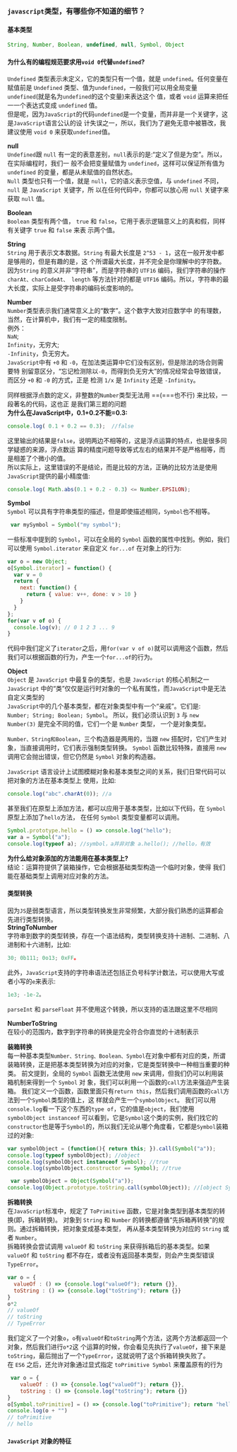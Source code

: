 ### `javascript`类型，有哪些你不知道的细节？
#### 基本类型
```js
String, Number, Boolean, undefined, null, Symbol, Object
```
#### 为什么有的编程规范要求用`void 0`代替`undefined`?
`Undefined` 类型表示未定义，它的类型只有一个值，就是 `undefined`。任何变量在赋值前是 `Undefined` 类型、值为`undefined`，一般我们可以用全局变量`undefined`(就是名为`undefined`的这个变量)来表达这个 值，或者 `void` 运算来把任一一个表达式变成 `undefined` 值。<br/>
但是呢，因为`JavaScript`的代码`undefined`是一个变量，而并非是一个关键字，这是`JavaScript`语言公认的设 计失误之一，所以，我们为了避免无意中被篡改，我建议使用 `void 0` 来获取`undefined`值。<br/>

**null**<br/>
`Undefined`跟 `null` 有一定的表意差别，`null`表示的是:“定义了但是为空”。所以，在实际编程时，我们一 般不会把变量赋值为 `undefined`，这样可以保证所有值为 `undefined` 的变量，都是从未赋值的自然状态。<br/>
`Null` 类型也只有一个值，就是 `null`，它的语义表示空值，与 `undefined` 不同，`null` 是 `JavaScript` 关键字，所 以在任何代码中，你都可以放心用 `null` 关键字来获取 `null` 值。<br/>

**Boolean**<br/>
`Boolean` 类型有两个值， `true` 和 `false`，它用于表示逻辑意义上的真和假，同样有关键字 `true` 和 `false` 来表 示两个值。<br/>

**String**<br/>
`String` 用于表示文本数据。`String` 有最大长度是 `2^53 - 1`，这在一般开发中都是够用的，但是有趣的是，这 个所谓最大长度，并不完全是你理解中的字符数。<br/>
因为`String` 的意义并非“字符串”，而是字符串的 `UTF16` 编码，我们字符串的操作 `charAt、charCodeAt、 length` 等方法针对的都是 `UTF16` 编码。所以，字符串的最大长度，实际上是受字符串的编码长度影响的。<br/>

**Number**<br/>
`Number`类型表示我们通常意义上的“数字”。这个数字大致对应数学中 的有理数，当然，在计算机中，我们有一定的精度限制。<br/>
例外：<br/>
`NaN`;<br/> 
`Infinity`，无穷大;<br/>
`-Infinity`，负无穷大。<br/>
`JavaScript`中有 `+0` 和 `-0`，在加法类运算中它们没有区别，但是除法的场合则需要特 别留意区分，“忘记检测除以`-0`，而得到负无穷大”的情况经常会导致错误，而区分 `+0` 和 `-0` 的方式，正是 检测 `1/x` 是 `Infinity` 还是 `-Infinity`。

同样根据浮点数的定义，非整数的`Number`类型无法用 ==(===也不行) 来比较，一段著名的代码，这也正 是我们第三题的问题<br>
**为什么在JavaScript中，0.1+0.2不能=0.3:**<br/>
```js
console.log( 0.1 + 0.2 == 0.3);  //false
```
这里输出的结果是`false`，说明两边不相等的，这是浮点运算的特点，也是很多同学疑惑的来源，浮点数运 算的精度问题导致等式左右的结果并不是严格相等，而是相差了个微小的值。<br/>
所以实际上，这里错误的不是结论，而是比较的方法，正确的比较方法是使用`JavaScript`提供的最小精度值:
```js
console.log( Math.abs(0.1 + 0.2 - 0.3) <= Number.EPSILON);
```

**Symbol**<br/>
`Symbol` 可以具有字符串类型的描述，但是即使描述相同，`Symbol`也不相等。
```js
 var mySymbol = Symbol("my symbol");
```
一些标准中提到的 `Symbol`，可以在全局的 `Symbol` 函数的属性中找到。例如，我们可以使用 `Symbol.iterator` 来自定义 `for...of` 在对象上的行为:
```js
var o = new Object;
o[Symbol.iterator] = function() {
  var v = 0
  return {
    next: function() {
      return { value: v++, done: v > 10 }
    }
  }
};
for(var v of o) {
  console.log(v); // 0 1 2 3 ... 9
}
```
代码中我们定义了`iterator`之后，用`for(var v of o)`就可以调用这个函数，然后我们可以根据函数的行为，产生一个`for...of`的行为。<br>

**Object**<br/>
`Object` 是 `JavaScript` 中最复杂的类型，也是 `JavaScript` 的核心机制之一<br/>
`JavaScript` 中的“类”仅仅是运行时对象的一个私有属性，而`JavaScript`中是无法自定义类型的<br/>
`JavaScript`中的几个基本类型，都在对象类型中有一个“亲戚”。它们是:<br/>
`Number; String; Boolean; Symbol`。
所以，我们必须认识到 `3` 与 `new Number(3)` 是完全不同的值，它们一个是 `Number` 类型， 一个是对象类型。

`Number、String和Boolean`，三个构造器是两用的，当跟 `new` 搭配时，它们产生对象，当直接调用时，它们表示强制类型转换。
`Symbol` 函数比较特殊，直接用 `new` 调用它会抛出错误，但它仍然是 `Symbol` 对象的构造器。

`JavaScript` 语言设计上试图模糊对象和基本类型之间的关系，我们日常代码可以把对象的方法在基本类型上 使用，比如:
```js
console.log("abc".charAt(0)); //a
```
甚至我们在原型上添加方法，都可以应用于基本类型，比如以下代码，在 `Symbol` 原型上添加了`hello`方法， 在任何 `Symbol` 类型变量都可以调用。
```js
Symbol.prototype.hello = () => console.log("hello");
var a = Symbol("a");
console.log(typeof a); //symbol，a并非对象 a.hello(); //hello，有效
```

**为什么给对象添加的方法能用在基本类型上?**<br>
结论：运算符提供了装箱操作，它会根据基础类型构造一个临时对象，使得 我们能在基础类型上调用对应对象的方法。
#### 类型转换
因为`JS`是弱类型语言，所以类型转换发生非常频繁，大部分我们熟悉的运算都会先进行类型转换。<br>
**StringToNumber**<br>
字符串到数字的类型转换，存在一个语法结构，类型转换支持十进制、二进制、八进制和十六进制，比如:
```js
30; 0b111; 0o13; 0xFF。
```
此外，`JavaScript`支持的字符串语法还包括正负号科学计数法，可以使用大写或者小写的`e`来表示:
```js
1e3; -1e-2。
```
`parseInt` 和 `parseFloat` 并不使用这个转换，所以支持的语法跟这里不尽相同<br>

**NumberToString**<br>
在较小的范围内，数字到字符串的转换是完全符合你直觉的十进制表示<br>

**装箱转换**<br>
每一种基本类型`Number、String、Boolean、Symbol`在对象中都有对应的类，所谓装箱转换，正是把基本类型转换为对应的对象，它是类型转换中一种相当重要的种类。
前文提到，全局的 `Symbol` 函数无法使用 `new` 来调用，但我们仍可以利用装箱机制来得到一个 `Symbol` 对 象，我们可以利用一个函数的`call`方法来强迫产生装箱。
我们定义一个函数，函数里面只有`return this`，然后我们调用函数的`call`方法到一个`Symbol`类型的值上，这 样就会产生一个`symbolObject`。
我们可以用`console.log`看一下这个东西的`type of`，它的值是`object`，我们使用`symbolObject instanceof` 可以看到，它是`Symbol`这个类的实例，我们找它的`constructor`也是等于`Symbol`的，所以我们无论从哪个角度看，它都是`Symbol`装箱过的对象:
```js
var symbolObject = (function(){ return this; }).call(Symbol("a"));
console.log(typeof symbolObject); //object
console.log(symbolObject instanceof Symbol); //true
console.log(symbolObject.constructor == Symbol); //true
```
```js
 var symbolObject = Object(Symbol("a"));
console.log(Object.prototype.toString.call(symbolObject)); //[object Symbol]
```

**拆箱转换**<br>
在`JavaScript`标准中，规定了 `ToPrimitive` 函数，它是对象类型到基本类型的转换(即，拆箱转换)。
对象到 `String` 和 `Number` 的转换都遵循“先拆箱再转换”的规则。通过拆箱转换，把对象变成基本类型， 再从基本类型转换为对应的 `String` 或者 `Number`。<br>
拆箱转换会尝试调用 `valueOf` 和 `toString` 来获得拆箱后的基本类型。如果 `valueOf` 和 `toString` 都不存在，或者没有返回基本类型，则会产生类型错误 `TypeError`。
```js
var o = {
  valueOf : () => {console.log("valueOf"); return {}},
  toString : () => {console.log("toString"); return {}}
}
o*2
// valueOf 
// toString 
// TypeError
```
我们定义了一个对象`o`，`o`有`valueOf`和`toString`两个方法，这两个方法都返回一个对象，然后我们进行`o*2`这 个运算的时候，你会看见先执行了`valueOf`，接下来是`toString`，最后抛出了一个`TypeError`，这就说明了这个拆箱转换失败了。<br>
在 `ES6` 之后，还允许对象通过显式指定 `toPrimitive Symbol` 来覆盖原有的行为
```js
 var o = {
    valueOf : () => {console.log("valueOf"); return {}},
    toString : () => {console.log("toString"); return {}}
}
o[Symbol.toPrimitive] = () => {console.log("toPrimitive"); return "hello"}
console.log(o + "")
// toPrimitive
// hello
```
#### `JavaScript` 对象的特征











